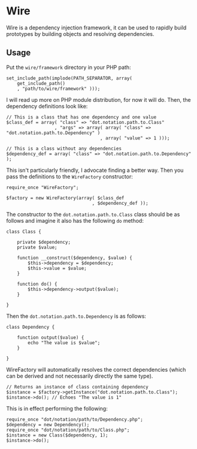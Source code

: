 # Wire

Wire is a dependency injection framework, it can be used to rapidly build prototypes by
building objects and resolving dependencies.

## Usage

Put the `wire/framework` directory in your PHP path:

    set_include_path(implode(PATH_SEPARATOR, array(
        get_include_path()
        , "path/to/wire/framework" )));

I will read up more on PHP module distribution, for now it will do. Then, the dependency
definitions look like:

    // This is a class that has one dependency and one value
	$class_def = array( "class" => "dot.notation.path.to.Class"
                      , "args" => array( array( "class" => "dot.notation.path.to.Dependency" )
                                       , array( "value" => 1 )));

    // This is a class without any dependencies
    $dependency_def = array( "class" => "dot.notation.path.to.Dependency" );

This isn't particularly friendly, I advocate finding a better way. Then you pass the definitions
to the `WireFactory` constructor:

    require_once "WireFactory";

    $factory = new WireFactory(array( $class_def
                                    , $dependency_def ));

The constructor to the `dot.notation.path.to.Class` class should be as follows and imagine it
also has the following `do` method:

    class Class {

        private $dependency;
        private $value;

        function __construct($dependency, $value) {
            $this->dependency = $dependency;
            $this->value = $value;
        }

        function do() {
            $this->dependency->output($value);
        }

    }

Then the `dot.notation.path.to.Dependency` is as follows:

    class Dependency {

        function output($value) {
            echo "The value is $value";
        }

    }

WireFactory will automatically resolves the correct dependencies (which can be derived and not
necessarily directly the same type).

	// Returns an instance of class containing dependency
	$instance = $factory->getInstance("dot.notation.path.to.Class");
    $instance->do(); // Echoes "The value is 1"

This is in effect performing the following:

    require_once "dot/notation/path/to/Dependency.php";
    $dependency = new Dependency();
    require_once "dot/notation/path/to/Class.php";
    $instance = new Class($dependency, 1);
    $instance->do();
    